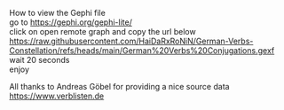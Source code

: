 How to view the Gephi file  
go to https://gephi.org/gephi-lite/  
click on open remote graph and copy the url below  
https://raw.githubusercontent.com/HaiDaRxRoNiN/German-Verbs-Constellation/refs/heads/main/German%20Verbs%20Conjugations.gexf  
wait 20 seconds  
enjoy  

All thanks to Andreas Göbel for providing a nice source data  
https://www.verblisten.de  
